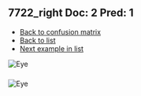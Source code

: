 ## 7722_right Doc: 2 Pred: 1
- [Back to confusion matrix](https://github.com/juliandewit/kaggle_retinopathy/blob/master/matrix.md)
- [Back to list](https://github.com/juliandewit/kaggle_retinopathy/blob/master/lists/21/list.md)
- [Next example in list](https://github.com/juliandewit/kaggle_retinopathy/blob/master/lists/21/77/7767_left.md)

![Eye](https://retinopaty.blob.core.windows.net/size1024/7722_right_2.jpeg)

### 

![Eye]()
